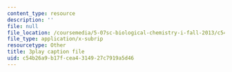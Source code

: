 ```yaml
---
content_type: resource
description: ''
file: null
file_location: /coursemedia/5-07sc-biological-chemistry-i-fall-2013/c54b26a9b17fcea4314927c7919a5d46_wyT7EFJlBak.srt
file_type: application/x-subrip
resourcetype: Other
title: 3play caption file
uid: c54b26a9-b17f-cea4-3149-27c7919a5d46
---
```

